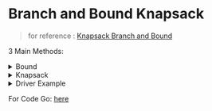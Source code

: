 # Branch and Bound Knapsack

> for reference : [Knapsack Branch and Bound](https://www.geeksforgeeks.org/0-1-knapsack-using-branch-and-bound/)

3 Main Methods:
<details><summary>Bound</summary>

    static int Bound(Node node, int number, int Weight, Item[] items) 
    {
        if(node.weight > Weight)
        return 0;                                                           // I cannot carry it in my knapsack
        int Profit = node.Profit;                                           // grab the profit of the item
        int Level = node.Level + 1;                                         // start at 1 not zero
        double NodeWeight = node.weight;                                    // grab the weight
        while((Level < number) && NodeWeight + items[Level].weight <= Weight) 
            {
                                                                             // I have stuff left and I can still carry things
                NodeWeight += items[Level].weight;                           // carry the weight
                Profit += items[Level].value;                                // add my profits
                Level++;                                                     // go to the next level
            }
                    
        if(Level < number) 
            {                                                                // if I have extra
                Profit += (Weight - NodeWeight) * items[Level].value/items[Level].weight; //add the rest
            }
        return Profit;                                                       // return everything profitted
    }

</details>

<details><summary>Knapsack</summary>

    static int knapsack(Item[] items, int number, int Weight)
	{
		Queue<Node> NodeQueue = new LinkedList<>();
		Node a = new Node(), b = new Node(); // place holders for references
		
		//create the header node
		a.Level = -1;
		a.Profit = 0;
		a.weight = 0;
		int ALLDAPROFITS = 0;

		while(!NodeQueue.isEmpty())
		{
			b = NodeQueue.peek();
			NodeQueue.poll();
			
			//If it is the header
			if(a.Level == -1)
			{
				b.Level = 0;
			}

			b.Level = a.Level + 1; //Increment and traverse
			b.weight = a.weight + items[a.Level].weight; //add the weights at the level that we are at
			b.Profit = a.Profit + items[a.Level].value; // add the profits and travers
			
			if(b.weight <= Weight && b.Profit > ALLDAPROFITS)
			{
				ALLDAPROFITS = b.Profit; // If i have room and the money won't weigh me down add up
			}

			b.Bound = Bound(b, number, Weight, items); // get the upper bound
			if (b.Bound > ALLDAPROFITS) 
			{
				NodeQueue.add(b); // add if I can add it
			}
			
			b.Profit = a.Profit;
			b.weight = a.weight; // check the child
			b.Bound = Bound(b, number, Weight, items);
			if(b.Bound > ALLDAPROFITS)
			{
				NodeQueue.add(b);
			}
		}
		return ALLDAPROFITS;
	}

</details>

<details><summary>Driver Example</summary>

    public static void main(String[] args) 
	{
		Scanner sc = new Scanner(System.in);
		System.out.println("Please input Weight");
		int Weight = sc.nextInt();
		Item a = new Item(1,10);
		Item b = new Item(2,20);
		Item c = new Item(3,30);
		Item d = new Item(4,40);
		Item e = new Item(5,50);
        Item[] alpha = new Item[] {a,b,c,d,e};
		System.out.println(knapsack(alpha, alpha.length, Weight));
	}

</details>
   

For Code Go: [here](../../../../../Java_Code/Algorithms/BB_Knapsack/bbknapsack.java)

